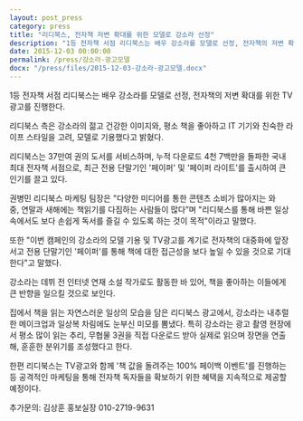 ```yaml
---
layout: post_press
category: press
title: "리디북스, 전자책 저변 확대를 위한 모델로 강소라 선정"
description: "1등 전자책 서점 리디북스는 배우 강소라를 모델로 선정, 전자책의 저변 확대를 위한 TV광고를 진행한다. 리디북스 측은 강소라의 젊고 건강한 이미지와, 평소 책을 좋아하고 IT 기기와 친숙한 라이프 스타일을 고려, 모델로 기용했다고 밝혔다."
date: 2015-12-03 00:00:00
permalink: /press/강소라-광고모델
docx: "/press/files/2015-12-03-강소라-광고모델.docx"
---
```



1등 전자책 서점 리디북스는 배우 강소라를 모델로 선정, 전자책의 저변 확대를 위한 TV광고를 진행한다. 

리디북스 측은 강소라의 젊고 건강한 이미지와, 평소 책을 좋아하고 IT 기기와 친숙한 라이프 스타일을 고려, 모델로 기용했다고 밝혔다. 

리디북스는 37만여 권의 도서를 서비스하며, 누적 다운로드 4천 7백만을 돌파한 국내 최대 전자책 서점으로, 최근 전용 단말기인 '페이퍼' 및 '페이퍼 라이트'를 출시하여 큰 인기를 끌고 있다.

권병민 리디북스 마케팅 팀장은 "다양한 미디어를 통한 콘텐츠 소비가 많아지는 와중, 연말과 새해에는 책읽기를 다짐하는 사람들이 많다”며 "리디북스를 통해 바쁜 일상 속에서도 보다 손쉽게 독서를 즐길 수 있도록 하는 것이 목적"이라고 말했다. 

또한 "이번 캠페인의 강소라의 모델 기용 및 TV광고를 계기로 전자책의 대중화에 앞장서고 전용 단말기인 '페이퍼'를 통해 책에 대한 접근성을 보다 높일 수 있을 것으로 기대한다"고 말했다. 

강소라는 데뷔 전 인터넷 연재 소설 작가로도 활동한 바 있어, 책을 좋아하는 이들에게 큰 반향을 일으킬 것으로 보인다. 

집에서 책을 읽는 자연스러운 일상의 모습을 담은 리디북스 광고에서, 강소라는 내추럴한 메이크업과 일상복 차림에도 눈부신 미모를 뽐냈다. 특히 강소라는 광고 촬영 현장에서 평소 많이 읽는 추리, 무협물 3권을 직접 다운로드 받아 실제로 읽으며 장면을 연출해, 훈훈한 분위기를 조성했다고 한다. 

한편 리디북스는 TV광고와 함께 '책 값을 돌려주는 100% 페이백 이벤트'를 진행하는 등 공격적인 마케팅을 통해 전자책 독자들을 확보하기 위한 혜택을 지속적으로 제공할 예정이다.


추가문의: 김상훈 홍보실장 010-2719-9631
